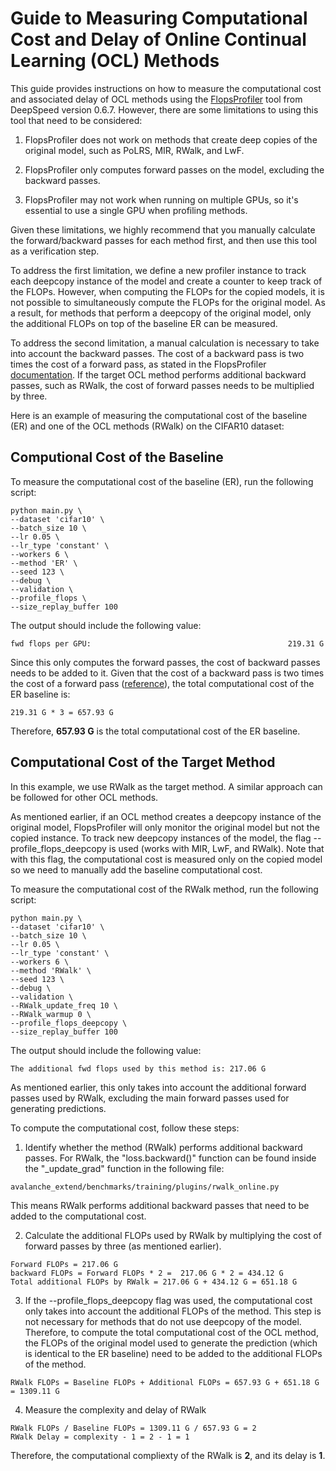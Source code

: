 # Guide to Measuring Computational Cost and Delay of Online Continual Learning (OCL) Methods

This guide provides instructions on how to measure the computational cost and associated delay of OCL methods using the [FlopsProfiler](https://www.deepspeed.ai/tutorials/flops-profiler/) tool from DeepSpeed version 0.6.7.
However, there are some limitations to using this tool that need to be considered:

1. FlopsProfiler does not work on methods that create deep copies of the original model, such as PoLRS, MIR, RWalk, and LwF.

2. FlopsProfiler only computes forward passes on the model, excluding the backward passes.

3. FlopsProfiler may not work when running on multiple GPUs, so it's essential to use a single GPU when profiling methods.

Given these limitations, we highly recommend that you manually calculate the forward/backward passes for each method first, and then use this tool as a verification step.

To address the first limitation, we define a new profiler instance to track each deepcopy instance of the model and create a counter to keep track of the FLOPs. However, when computing the FLOPs for the copied models, it is not possible to simultaneously compute the FLOPs for the original model. As a result, for methods that perform a deepcopy of the original model, only the additional FLOPs on top of the baseline ER can be measured.

To address the second limitation, a manual calculation is necessary to take into account the backward passes. The cost of a backward pass is two times the cost of a forward pass, as stated in the FlopsProfiler [documentation](https://www.deepspeed.ai/tutorials/flops-profiler/#flops-measurement). If the target OCL method performs additional backward passes, such as RWalk, the cost of forward passes needs to be multiplied by three.

Here is an example of measuring the computational cost of the baseline (ER) and one of the OCL methods (RWalk) on the CIFAR10 dataset:

## Computional Cost of the Baseline
To measure the computational cost of the baseline (ER), run the following script:
```
python main.py \
--dataset 'cifar10' \
--batch_size 10 \
--lr 0.05 \
--lr_type 'constant' \
--workers 6 \
--method 'ER' \
--seed 123 \
--debug \
--validation \
--profile_flops \
--size_replay_buffer 100
```

The output should include the following value:
```
fwd flops per GPU:                                            219.31 G
```

Since this only computes the forward passes, the cost of backward passes needs to be added to it. Given that the cost of a backward pass is two times the cost of a forward pass ([reference](https://www.deepspeed.ai/tutorials/flops-profiler/#flops-measurement)), the total computational cost of the ER baseline is:
```
219.31 G * 3 = 657.93 G
```
Therefore, **657.93 G** is the total computational cost of the ER baseline.


## Computational Cost of the Target Method
In this example, we use RWalk as the target method. A similar approach can be followed for other OCL methods.

As mentioned earlier, if an OCL method creates a deepcopy instance of the original model, FlopsProfiler will only monitor the original model but not the copied instance. To track new deepcopy instances of the model, the flag --profile_flops_deepcopy is used (works with MIR, LwF, and RWalk). Note that with this flag, the computational cost is measured only on the copied model so we need to manually add the baseline computational cost. 

To measure the computational cost of the RWalk method, run the following script:
```
python main.py \
--dataset 'cifar10' \
--batch_size 10 \
--lr 0.05 \
--lr_type 'constant' \
--workers 6 \
--method 'RWalk' \
--seed 123 \
--debug \
--validation \
--RWalk_update_freq 10 \
--RWalk_warmup 0 \
--profile_flops_deepcopy \
--size_replay_buffer 100
```

The output should include the following value:
```
The additional fwd flops used by this method is: 217.06 G
```

As mentioned earlier, this only takes into account the additional forward passes used by RWalk, excluding the main forward passes used for generating predictions.

To compute the computational cost, follow these steps:

1. Identify whether the method (RWalk) performs additional backward passes. For RWalk, the "loss.backward()" function can be found inside the "_update_grad" function in the following file: 
```
avalanche_extend/benchmarks/training/plugins/rwalk_online.py
```
This means RWalk performs additional backward passes that need to be added to the computational cost. 

2. Calculate the additional FLOPs used by RWalk by multiplying the cost of forward passes by three (as mentioned earlier).
```
Forward FLOPs = 217.06 G
backward FLOPs = Forward FLOPs * 2 =  217.06 G * 2 = 434.12 G
Total additional FLOPs by RWalk = 217.06 G + 434.12 G = 651.18 G
```


3. If the --profile_flops_deepcopy flag was used, the computational cost only takes into account the additional FLOPs of the method. This step is not necessary for methods that do not use deepcopy of the model. Therefore, to compute the total computational cost of the OCL method, the FLOPs of the original model used to generate the prediction (which is identical to the ER baseline) need to be added to the additional FLOPs of the method.
```
RWalk FLOPs = Baseline FLOPs + Additional FLOPs = 657.93 G + 651.18 G = 1309.11 G
```

4. Measure the complexity and delay of RWalk
```
RWalk FLOPs / Baseline FLOPs = 1309.11 G / 657.93 G = 2
RWalk Delay = complexity - 1 = 2 - 1 = 1
```

Therefore, the computational compliexty of the RWalk is **2**, and its delay is **1**.
